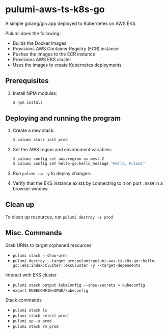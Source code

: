 # pulumi-aws-ts-k8s-go

A simple golang/gin app deployed to Kubernetes on AWS EKS.

Pulumi does the following:
- Builds the Docker images
- Provisions AWS Container Registry (ECR) instance
- Pushes the images to the ECR instance
- Provisions AWS EKS cluster
- Uses the images to create Kubernetes deployments

## Prerequisites

1. Install NPM modules:

	```bash
	$ npm install
	```

## Deploying and running the program


1. Create a new stack:

	```bash
	$ pulumi stack init prod
	```

2. Set the AWS region and environment variables:

	```bash
	$ pulumi config set aws:region us-west-2
	$ pulumi config set hello-go:hello_message "Hello, Pulumi"
	```

3. Run `pulumi up -y` to deploy changes:


4. Verify that the EKS instance exists by connecting to it on port `:8889` in a browser window.

## Clean up

To clean up resources, run `pulumi destroy -s prod`

## Misc. Commands

Grab URNs to target orphaned resources
* `pulumi stack --show-urns`
* `pulumi destroy --target urn:pulumi:pulumi-aws-ts-k8s-go::hello-go::eks:index:Cluster::eksCluster -y --target-dependents`

Interact with EKS cluster
* `pulumi stack output kubeConfig --show-secrets > kubeconfig`
* `export KUBECONFIG=$PWD/kubeconfig`

Stack commands
* `pulumi stack ls`
* `pulumi stack select prod`
* `pulumi up -s prod`
* `pulumi stack rm prod`
